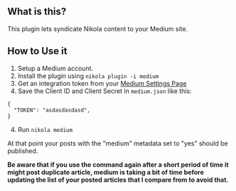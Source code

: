 What is this?
-------------

This plugin lets syndicate Nikola content to your Medium site.


How to Use it
-------------

1. Setup a Medium account.
2. Install the plugin using ``nikola plugin -i medium``
3. Get an integration token from  your [Medium Settings Page](https://medium.com/me/settings)
4. Save the Client ID and Client Secret in ``medium.json`` like this:

```
{
  "TOKEN": "asdasdasdasd",
}
```

4. Run ``nikola medium``

At that point your posts with the "medium" metadata set to "yes" should be published.

**Be aware that if you use the command again after a short period of time it might post duplicate article, medium is taking a bit of time before updating the list of your posted articles that I compare from to avoid that.**
